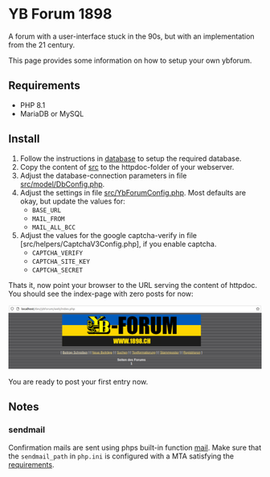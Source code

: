 # YB Forum 1898

A forum with a user-interface stuck in the 90s, but with an implementation from the 21 century.

This page provides some information on how to setup your own ybforum.

## Requirements
- PHP 8.1
- MariaDB or MySQL

## Install
1. Follow the instructions in [database](database) to setup the required database.
2. Copy the content of [src](src) to the httpdoc-folder of your webserver.
3. Adjust the database-connection parameters in file [src/model/DbConfig.php](src/model/DbConfig.php).
4. Adjust the settings in file [src/YbForumConfig.php](src/YbForumConfig.php). Most defaults are okay, but update the values for:
   - `BASE_URL`
   - `MAIL_FROM`
   - `MAIL_ALL_BCC`
5. Adjust the values for the google captcha-verify in file [src/helpers/CaptchaV3Config.php], if you enable captcha.
   - `CAPTCHA_VERIFY`
   - `CAPTCHA_SITE_KEY`
   - `CAPTCHA_SECRET`

Thats it, now point your browser to the URL serving the content of httpdoc. You should see the index-page with zero posts for now:

![Empty index](index.png)

You are ready to post your first entry now.

## Notes
### sendmail
Confirmation mails are sent using phps built-in function [mail](https://www.php.net/manual/de/function.mail.php). Make sure that the `sendmail_path` in `php.ini` is configured with a MTA satisfying the [requirements](https://www.php.net/manual/en/mail.requirements.php).
